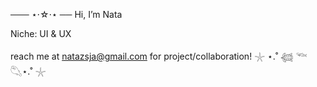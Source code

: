 ─── ⋆⋅☆⋅⋆ ──
Hi, I’m Nata


Niche: UI & UX


reach me at natazsja@gmail.com for project/collaboration!
𓇼 ⋆.˚ 𓆉 𓆝 𓆡⋆.˚ 𓇼
